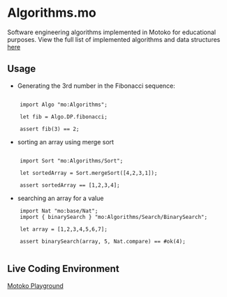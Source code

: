 # Algorithms.mo
Software engineering algorithms implemented in Motoko for educational purposes.
View the full list of implemented algorithms and data structures [here](algorithms.md)

## Usage
- Generating the 3rd number in the Fibonacci sequence:
```motoko

    import Algo "mo:Algorithms";

    let fib = Algo.DP.fibonacci;

    assert fib(3) == 2;
```

- sorting an array using merge sort
```motoko

    import Sort "mo:Algorithms/Sort";

    let sortedArray = Sort.mergeSort([4,2,3,1]);
    
    assert sortedArray == [1,2,3,4];

```

- searching an array for a value
```motoko
    import Nat "mo:base/Nat";
    import { binarySearch } "mo:Algorithms/Search/BinarySearch";

    let array = [1,2,3,4,5,6,7];
    
    assert binarySearch(array, 5, Nat.compare) == #ok(4);
    
```

## Live Coding Environment
[Motoko Playground](https://m7sm4-2iaaa-aaaab-qabra-cai.raw.ic0.app/?tag=3117150752)
